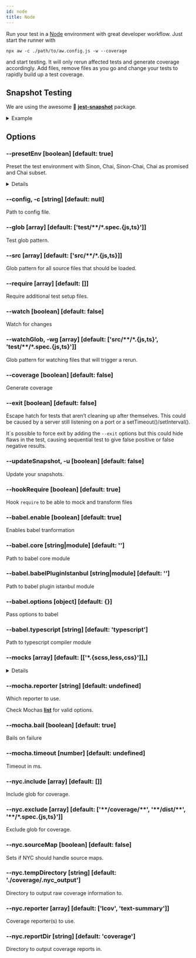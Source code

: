 ```yaml
---
id: node
title: Node
---
```


Run your test in a [Node](https://nodejs.org) environment with great developer workflow. Just start the runner with

```
npx aw -c ./path/to/aw.config.js -w --coverage
```

and start testing. It will only rerun affected tests and generate coverage accordingly.
Add files, remove files as you go and change your tests to rapidly build up a test coverage.

## Snapshot Testing

We are using the awesome 💖 [**jest-snapshot**](https://github.com/facebook/jest/tree/master/packages/jest-snapshot) package.

<details><summary>Example</summary>
<p>

```javascript
import React from 'react';
import renderer from 'react-test-renderer';
import 'foo.scss';
import 'bar.less';
import 'baz.css';
import Button from '../src/button';

describe('button', () => {
  it('renders correctly', () => {
    const tree = renderer.create(<Button>Text</Button>).toJSON();
    expect(tree).toMatchSnapshot();
    const tree1 = renderer.create(<Button>Text1</Button>).toJSON();
    expect(tree1).toMatchSnapshot();
  });
  it('renders fancy', () => {
    const tree1 = renderer.create(<Button>fancy1</Button>).toJSON();
    expect(tree1).toMatchSnapshot();
  });
});
```

</p>
</details>


## Options

### --presetEnv [boolean] [default: true]

Preset the test environment with Sinon, Chai, Sinon-Chai, Chai as promised and Chai subset.

<details><summary>Details</summary>
<p>

```javascript
const sinon = require('sinon');
const chai = require('chai');
const sinonChai = require('sinon-chai');
const chaiAsPromised = require('chai-as-promised');
const chaiSubset = require('chai-subset');

global.sinon = sinon;
global.chai = chai;
global.expect = chai.expect;

chai.use(sinonChai);
chai.use(chaiAsPromised);
chai.use(chaiSubset);
```

This enables writing your tests like this:

```javascript
const hello = require('../src/hello');

describe('hello', () => {
  it('should say world', () => {
    expect(hello()).to.equal('world');
  });
});
```

</p>
</details>

### --config, -c [string] [default: null]

Path to config file.

### --glob [array] [default: ['test/\*\*/\*.spec.{js,ts}']]

Test glob pattern.

### --src [array] [default: ['src/\*\*/\*.{js,ts}]]

Glob pattern for all source files that should be loaded.

### --require [array] [default: []]

Require additional test setup files.

### --watch [boolean] [default: false]

Watch for changes

### --watchGlob, -wg [array] [default: ['src/\*\*/\*.{js,ts}', 'test/\*\*/\*.spec.{js,ts}']]

Glob pattern for watching files that will trigger a rerun.

### --coverage [boolean] [default: false]

Generate coverage

### --exit [boolean] [default: false]

Escape hatch for tests that aren’t cleaning up after themselves. This could be caused by a server still listening on a port or a setTimeout()/setInterval().

It´s possible to force exit by adding the `--exit` options but this could hide flaws in the test, causing sequential test to give false positive or false negative results.

### --updateSnapshot, -u [boolean] [default: false]

Update your snapshots.

### --hookRequire [boolean] [default: true]

Hook `require` to be able to mock and transform files


### --babel.enable [boolean] [default: true]

Enables babel tranformation

### --babel.core [string|module] [default: '']

Path to babel core module

### --babel.babelPluginIstanbul [string|module] [default: '']

Path to babel plugin istanbul module

### --babel.options [object] [default: {}]

Pass options to babel

### --babel.typescript [string] [default: 'typescript']

Path to typescript compiler module

### --mocks [array] [default: [['\*.{scss,less,css}']],]

<details><summary>Details</summary>
<p>

```javascript

mocks: [
    ['**/cdp/src/browser-shim.js', '{}'],
    ['**/*.{scss,less,css,html}'],
    ['./foobar-virtual.html', '"<div>hello world</div>"'],
  ],

```

</p>
</details>

### --mocha.reporter [string] [default: undefined]

Which reporter to use.

Check Mochas [**list**](https://mochajs.org/#reporters) for valid options.


### --mocha.bail [boolean] [default: true]

Bails on failure

### --mocha.timeout [number] [default: undefined]

Timeout in ms.

### --nyc.include [array] [default: []]

Include glob for coverage.

### --nyc.exclude [array] [default: ['\*\*/coverage/\*\*', '\*\*/dist/\*\*', '\*\*/\*.spec.{js,ts}']]

Exclude glob for coverage.

### --nyc.sourceMap [boolean] [default: false]

Sets if NYC should handle source maps.

### --nyc.tempDirectory [string] [default: './coverage/.nyc_output']

Directory to output raw coverage information to.

### --nyc.reporter [array] [default: ['lcov', 'text-summary']]

Coverage reporter(s) to use.


### --nyc.reportDir [string] [default: 'coverage']

Directory to output coverage reports in.
